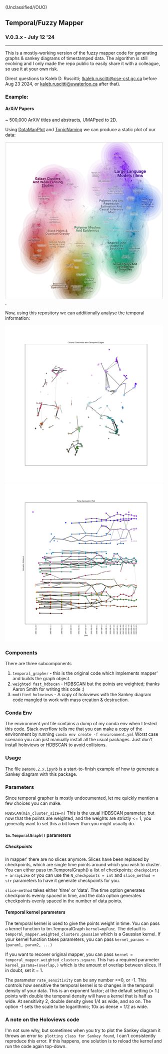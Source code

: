 (Unclassified//OUO)
## Temporal/Fuzzy Mapper
### V.0.3.x - July 12 '24
-----------------------------------------------
This is a mostly-working version of the fuzzy mapper code for generating graphs & sankey diagrams of timestamped data. The algorithm is still evolving and I only made the repo public to easily share
it with a colleague, so use it at your own risk.

Direct questions to Kaleb D. Ruscitti; (kaleb.ruscitti@cse-cst.gc.ca before Aug 23 2024, or kaleb.ruscitti@uwaterloo.ca after that).

### Example:
#### ArXiV Papers 
~ 500,000 ArXiV titles and abstracts, UMAPped to 2D.

Using [DataMapPlot](https://github.com/tutteinstitute/datamapplot) and [TopicNaming](https://github.com/tutteinstitute/topicnaming) we can produce a static plot of our data:

![A DataMapPlot of ArXiV papers](./doc/arxiv_static.png "A DataMapPlot of ArXiV Papers").

Now, using this repository we can additionally analyse the temporal information:

![](./doc/arxiv_centroids.png) ![](./doc/arxiv_time.png)


### Components
There are three subcomponents
1. `temporal_grapher` - this is the original code which implements mapper' and builds the graph object.
2. `weighted fast_hdbscan` - HDBSCAN but the points are weighted; thanks Aaron Smith for writing this code :)
3. `modified holoviews` - A copy of holoviews with the Sankey diagram code mangled to work with mass creation & destruction.

### Conda Env
The environment.yml file contains a dump of my conda env when I tested this code. 
Stack overflow tells me that you can make a copy of the environment by running 
`conda env create -f environment.yml`
Worst case scenario you can just manually install all the usual packages. Just don't install holoviews or HDBSCAN to 
avoid collisions.

### Usage
The file `DemoV0.2.x.ipynb` is a start-to-finish example of how to generate a Sankey diagram with this package.

### Parameters
Since temporal grapher is mostly undocumented, let me quickly mention a few choices you can make. 

`HDBSCAN(min_cluster_size=n)`
This is the usual HDBSCAN parameter, but now that the points are weighted, and the weights are strictly <= 1, 
you generally want to set this a bit lower than you might usually do.

#### `tm.TemporalGraph()` parameters

##### Checkpoints
In mapper' there are no slices anymore. Slices have been replaced by checkpoints, which are single time points around
which you wish to cluster. You can either pass tm.TemporalGraph() a list of checkpoints;  `checkpoints = arrayLike`
or you can use the `N_checkpoints = int` and `slice_method = str` parameters to have it generate checkpoints for you.

`slice-method` takes either 'time' or 'data'. The time option generates checkpoints evenly spaced in time, and the data
option generates checkpoints evenly spaced in the number of data points.

#### Temporal kernel parameters 
The temporal kernel is used to give the points weight in time. You can pass a kernel function to tm.TemporalGraph
`kernel=myFunc`. The default is `temporal_mapper.weighted_clusters.gaussian` which is a Gaussian kernel. If your kernel
function takes parameters, you can pass `kernel_params = (param1, param2, ...)`

If you want to recover original mapper, you can pass `kernel = temporal_mapper.weighted_clusters.square`. This has a 
required parameter `kernel_params=(overlap,)` which is the amount of overlap between slices. If in doubt, set it = 1.

The parameter `rate_sensitivity` can be any number >=0, or -1. This controls how sensitive the temporal kernel is to 
changes in the temporal density of your data. This is an exponent factor; at the default setting (= 1.) points
with double the temporal density will have a kernel that is half as wide. At sensitivity 2, double density gives 1/4 as 
wide, and so on. The option -1 sets the scale to be logarithmic; 10x as dense = 1/2 as wide.

### A note on the Holoviews code
I'm not sure why, but sometimes when you try to plot the Sankey diagram it throws an error `No plotting class for Sankey found`, I can't consistently reproduce this error. If this happens, one solution is to reload the kernel and run the code again top-down.
